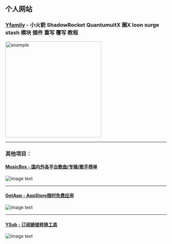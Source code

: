 ## 个人网站
### [Yfamily](https://whatshub.top)  - 小火箭 ShadowRocket QuantumultX 圈X loon surge stash 模块 插件 重写 覆写 教程
<img src="https://whatshub.top/IMG/site.png" alt="example" width="300px">
<hr/>

### 其他项目： 

<h4><a href="https://music.whatshub.top"  target="_blank">MusicBox - 国内外各平台歌曲/专辑/歌手榜单</a></h4>
<img alt="Image text" src="https://whatshub.top/IMG/musicbox.png" style="max-width:300px" />  
<hr/>
<h4><a href="https://app.whatshub.top"  target="_blank">GetApp - AppStore限时免费应用</a></h4>
<img alt="Image text" src="https://whatshub.top/IMG/freeapp.png" style="max-width:300px"/>  
<hr/>
<h4><a href="https://ysub.whatshub.top"  target="_blank">YSub - 订阅链接转换工具</a></h4>
<img alt="Image text" src="https://whatshub.top/IMG/ysub.png" style="max-width:300px"/>  
